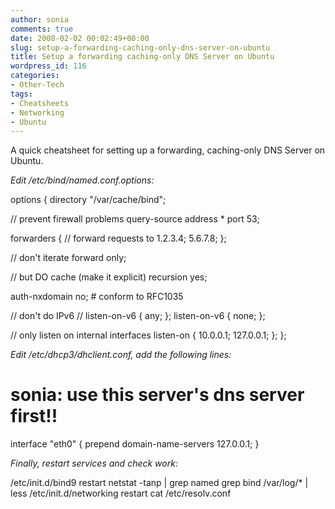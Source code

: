 ```yaml
---
author: sonia
comments: true
date: 2008-02-02 00:02:49+00:00
slug: setup-a-forwarding-caching-only-dns-server-on-ubuntu
title: Setup a forwarding caching-only DNS Server on Ubuntu
wordpress_id: 116
categories:
- Other-Tech
tags:
- Cheatsheets
- Networking
- Ubuntu
---
```


A quick cheatsheet for setting up a forwarding, caching-only DNS Server on Ubuntu.<!-- more -->

_Edit  /etc/bind/named.conf.options:_

options {
   directory "/var/cache/bind";

   // prevent firewall problems
   query-source address * port 53;

   forwarders {
       // forward requests to
       1.2.3.4;
       5.6.7.8;
   };

   // don't iterate
   forward only;

   // but DO cache (make it explicit)
   recursion yes;

   auth-nxdomain no;    # conform to RFC1035

   // don't do IPv6
   // listen-on-v6 { any; };
   listen-on-v6 { none; };

   // only listen on internal interfaces
   listen-on { 10.0.0.1; 127.0.0.1; };
};

_Edit /etc/dhcp3/dhclient.conf, add the following lines:_

# sonia: use this server's dns server first!!
interface "eth0" {
   prepend domain-name-servers 127.0.0.1;
}

_Finally, restart services and check work:_

/etc/init.d/bind9 restart
netstat -tanp | grep named
grep bind /var/log/* | less
/etc/init.d/networking restart
cat /etc/resolv.conf

